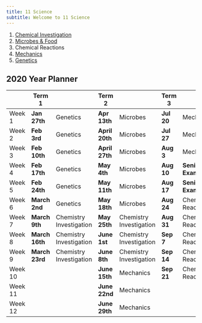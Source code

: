 ```yaml
---
title: 11 Science
subtitle: Welcome to 11 Science
---
```


1. [Chemical Investigation](/11sci/as90930)
2. [Microbes & Food](as90950)
3. Chemical Reactions
4. [Mechanics](as90940)
5. [Genetics](/11sci/as90948)

## 2020 Year Planner

|         | Term 1         |                         | Term 2         |                         | Term 3     |                    | Term 4      |              |
|---------|----------------|-------------------------|----------------|-------------------------|------------|--------------------|-------------|--------------|
| Week 1  | __Jan 27th__   | Genetics                | __Apr 13th__   | Microbes                | __Jul 20__ | Mechanics          | __Oct 12__  | Revision     |
| Week 2  | __Feb 3rd__    | Genetics                | __April 20th__ | Microbes                | __Jul 27__ | Mechanics          | __Oct 19__  | Revision     |
| Week 3  | __Feb 10th__   | Genetics                | __April 27th__ | Microbes                | __Aug 3__  | Mechanics          | __Oct 26__  | Revision     |
| Week 4  | __Feb 17th__   | Genetics                | __May 4th__    | Microbes                | __Aug 10__ | __Senior Exams__       | __Nov 2__   | Prize Giving |
| Week 5  | __Feb 24th__   | Genetics                | __May 11th__   | Microbes                | __Aug 17__ | __Senior Exams__       | __Nov 9__   | __NCEA Exams__   |
| Week 6  | __March 2nd__  | Genetics                | __May 18th__   | Microbes                | __Aug 24__ | Chemical Reactions | __Nov 16__  | __NCEA Exams__   |
| Week 7  | __March 9th__  | Chemistry Investigation | __May 25th__   | Chemistry Investigation | __Aug 31__ | Chemical Reactions | __Nov 23__  | __NCEA Exams__   |
| Week 8  | __March 16th__ | Chemistry Investigation | __June 1st__   | Chemistry Investigation | __Sep 7__  | Chemical Reactions | __Nov 30__  | __NCEA Exams__   |
| Week 9  | __March 23rd__ | Chemistry Investigation | __June 8th__   | Chemistry Investigation | __Sep 14__ | Chemical Reactions | __Dec 7th__ | __NCEA Exams__   |
| Week 10 |                |                         | __June 15th__  | Mechanics               | __Sep 21__ | Chemical Reactions |             |              |
| Week 11 |                |                         | __June 22nd__  | Mechanics               |            |                    |             |              |
| Week 12 |                |                         | __June 29th__  | Mechanics               |            |                    |             |              |
